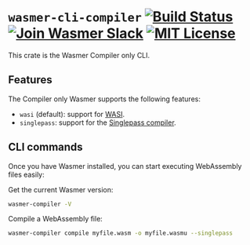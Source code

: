 # `wasmer-cli-compiler` [![Build Status](https://github.com/wasmerio/wasmer/workflows/build/badge.svg?style=flat-square)](https://github.com/wasmerio/wasmer/actions?query=workflow%3Abuild) [![Join Wasmer Slack](https://img.shields.io/static/v1?label=Slack&message=join%20chat&color=brighgreen&style=flat-square)](https://slack.wasmer.io) [![MIT License](https://img.shields.io/github/license/wasmerio/wasmer.svg?style=flat-square)](https://github.com/wasmerio/wasmer/blob/main/LICENSE)

This crate is the Wasmer Compiler only CLI.


## Features

The Compiler only Wasmer supports the following features:
* `wasi` (default): support for [WASI].
* `singlepass`: support for the [Singlepass compiler].

[WASI]: https://github.com/wasmerio/wasmer/tree/main/lib/wasi/
[Singlepass compiler]: https://github.com/wasmerio/wasmer/tree/main/lib/compiler-singlepass/

## CLI commands

Once you have Wasmer installed, you can start executing WebAssembly files easily:

Get the current Wasmer version:

```bash
wasmer-compiler -V
```

Compile a WebAssembly file:

```bash
wasmer-compiler compile myfile.wasm -o myfile.wasmu --singlepass
```
